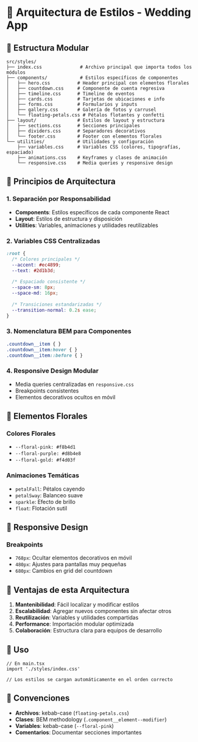 # 🎨 Arquitectura de Estilos - Wedding App

## 📁 Estructura Modular

```
src/styles/
├── index.css              # Archivo principal que importa todos los módulos
├── components/            # Estilos específicos de componentes
│   ├── hero.css          # Header principal con elementos florales
│   ├── countdown.css     # Componente de cuenta regresiva
│   ├── timeline.css      # Timeline de eventos
│   ├── cards.css         # Tarjetas de ubicaciones e info
│   ├── forms.css         # Formularios y inputs
│   ├── gallery.css       # Galería de fotos y carrusel
│   └── floating-petals.css # Pétalos flotantes y confetti
├── layout/               # Estilos de layout y estructura
│   ├── sections.css      # Secciones principales
│   ├── dividers.css      # Separadores decorativos
│   └── footer.css        # Footer con elementos florales
└── utilities/            # Utilidades y configuración
    ├── variables.css     # Variables CSS (colores, tipografías, espaciado)
    ├── animations.css    # Keyframes y clases de animación
    └── responsive.css    # Media queries y responsive design
```

## 🎯 Principios de Arquitectura

### 1. **Separación por Responsabilidad**
- **Components**: Estilos específicos de cada componente React
- **Layout**: Estilos de estructura y disposición
- **Utilities**: Variables, animaciones y utilidades reutilizables

### 2. **Variables CSS Centralizadas**
```css
:root {
  /* Colores principales */
  --accent: #ec4899;
  --text: #2d1b3d;
  
  /* Espaciado consistente */
  --space-sm: 8px;
  --space-md: 16px;
  
  /* Transiciones estandarizadas */
  --transition-normal: 0.2s ease;
}
```

### 3. **Nomenclatura BEM para Componentes**
```css
.countdown__item { }
.countdown__item:hover { }
.countdown__item::before { }
```

### 4. **Responsive Design Modular**
- Media queries centralizadas en `responsive.css`
- Breakpoints consistentes
- Elementos decorativos ocultos en móvil

## 🌸 Elementos Florales

### **Colores Florales**
- `--floral-pink: #f8b4d1`
- `--floral-purple: #d8b4e8`
- `--floral-gold: #f4d03f`

### **Animaciones Temáticas**
- `petalFall`: Pétalos cayendo
- `petalSway`: Balanceo suave
- `sparkle`: Efecto de brillo
- `float`: Flotación sutil

## 📱 Responsive Design

### **Breakpoints**
- `768px`: Ocultar elementos decorativos en móvil
- `480px`: Ajustes para pantallas muy pequeñas
- `680px`: Cambios en grid del countdown

## 🚀 Ventajas de esta Arquitectura

1. **Mantenibilidad**: Fácil localizar y modificar estilos
2. **Escalabilidad**: Agregar nuevos componentes sin afectar otros
3. **Reutilización**: Variables y utilidades compartidas
4. **Performance**: Importación modular optimizada
5. **Colaboración**: Estructura clara para equipos de desarrollo

## 🔧 Uso

```tsx
// En main.tsx
import './styles/index.css'

// Los estilos se cargan automáticamente en el orden correcto
```

## 📝 Convenciones

- **Archivos**: kebab-case (`floating-petals.css`)
- **Clases**: BEM methodology (`.component__element--modifier`)
- **Variables**: kebab-case (`--floral-pink`)
- **Comentarios**: Documentar secciones importantes
